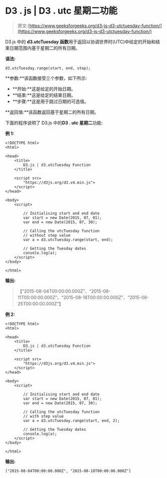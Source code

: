 # D3 . js | D3 . utc 星期二功能

> 原文:[https://www.geeksforgeeks.org/d3-js-d3-utctuesday-function/](https://www.geeksforgeeks.org/d3-js-d3-utctuesday-function/)

D3.js 中的 **d3.utcTuesday 函数**用于返回以协调世界时(UTC)中给定的开始和结束日期范围内基于星期二的所有日期。

**语法:**

```
d3.utcTuesday.range(start, end, step);
```

**参数:**该函数接受三个参数，如下所示:

*   **开始:**这是给定的开始日期。
*   **结束:**这是给定的结束日期。
*   **步骤:**这是用于跳过日期的可选值。

**返回值:**该函数返回基于星期二的所有日期。

下面的程序说明了 D3.js 中的**D3 . utc 星期二**功能:

**例 1:**

```
<!DOCTYPE html>
<html>

<head>
    <title>
        D3.js | d3.utcTuesday Function
    </title>

    <script src=
        "https://d3js.org/d3.v4.min.js">
    </script>
</head>

<body>
    <script>

        // Initialising start and end date
        var start = new Date(2015, 07, 01);
        var end = new Date(2015, 07, 30);

        // Calling the utcTuesday function
        // without step value
        var a = d3.utcTuesday.range(start, end);

        // Getting the Tuesday dates
        console.log(a);
    </script>
</body>

</html>    
```

**输出:**

> 【“2015-08-04T00:00:00.000Z”、“2015-08-11T00:00:00.000Z”、“2015-08-18T00:00:00.000Z”、“2015-08-25T00:00:00.000Z”】

**例 2:**

```
<!DOCTYPE html>
<html>

<head>
    <title>
        D3.js | d3.utcTuesday Function
    </title>

    <script src=
        "https://d3js.org/d3.v4.min.js">
    </script>
</head>

<body>
    <script>

        // Initialising start and end date
        var start = new Date(2015, 07, 01);
        var end = new Date(2015, 07, 30);

        // Calling the utcTuesday function
        // with step value
        var a = d3.utcTuesday.range(start, end, 2);

        // Getting the Tuesday dates
        console.log(a);
    </script>
</body>

</html>    
```

**输出:**

```
["2015-08-04T00:00:00.000Z", "2015-08-18T00:00:00.000Z"]

```